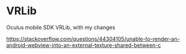 # VRLib
Oculus mobile SDK VRLib, with my changes



https://stackoverflow.com/questions/44304105/unable-to-render-an-android-webview-into-an-external-texture-shared-between-c
